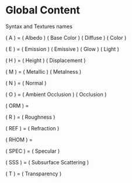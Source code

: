 # Global Content


Syntax and Textures names

( A ) = ( Albedo ) ( Base Color ) ( Diffuse ) ( Color )

( E ) = ( Emission ) ( Emissive ) ( Glow ) ( Light )

( H ) = ( Height ) ( Displacement )

( M ) = ( Metallic ) ( Metalness )

( N ) = ( Normal )

( O ) = ( Ambient Occlusion ) ( Occlusion )

( ORM ) =

( R ) = ( Roughness )

( REF ) = ( Refraction )

( RHOM ) =

( SPEC ) = ( Specular )

( SSS ) = ( Subsurface Scattering )

( T ) = ( Transparency )
